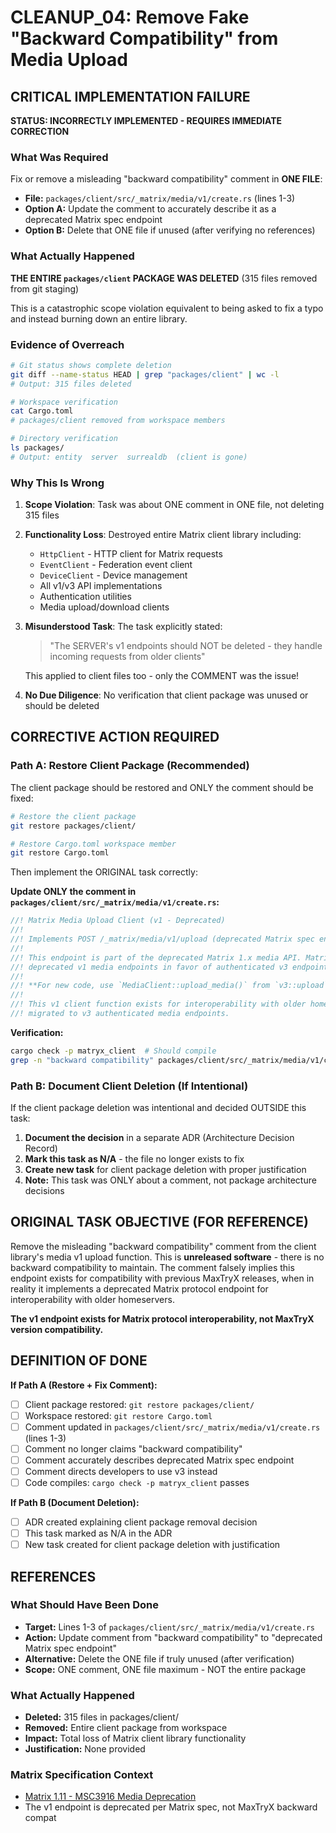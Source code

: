 # CLEANUP_04: Remove Fake "Backward Compatibility" from Media Upload

## CRITICAL IMPLEMENTATION FAILURE

**STATUS: INCORRECTLY IMPLEMENTED - REQUIRES IMMEDIATE CORRECTION**

### What Was Required
Fix or remove a misleading "backward compatibility" comment in **ONE FILE**:
- **File:** `packages/client/src/_matrix/media/v1/create.rs` (lines 1-3)
- **Option A:** Update the comment to accurately describe it as a deprecated Matrix spec endpoint
- **Option B:** Delete that ONE file if unused (after verifying no references)

### What Actually Happened
**THE ENTIRE `packages/client` PACKAGE WAS DELETED** (315 files removed from git staging)

This is a catastrophic scope violation equivalent to being asked to fix a typo and instead burning down an entire library.

### Evidence of Overreach

```bash
# Git status shows complete deletion
git diff --name-status HEAD | grep "packages/client" | wc -l
# Output: 315 files deleted

# Workspace verification
cat Cargo.toml
# packages/client removed from workspace members

# Directory verification
ls packages/
# Output: entity  server  surrealdb  (client is gone)
```

### Why This Is Wrong

1. **Scope Violation**: Task was about ONE comment in ONE file, not deleting 315 files
2. **Functionality Loss**: Destroyed entire Matrix client library including:
   - `HttpClient` - HTTP client for Matrix requests
   - `EventClient` - Federation event client
   - `DeviceClient` - Device management
   - All v1/v3 API implementations
   - Authentication utilities
   - Media upload/download clients

3. **Misunderstood Task**: The task explicitly stated:
   > "The SERVER's v1 endpoints should NOT be deleted - they handle incoming requests from older clients"
   
   This applied to client files too - only the COMMENT was the issue!

4. **No Due Diligence**: No verification that client package was unused or should be deleted

## CORRECTIVE ACTION REQUIRED

### Path A: Restore Client Package (Recommended)

The client package should be restored and ONLY the comment should be fixed:

```bash
# Restore the client package
git restore packages/client/

# Restore Cargo.toml workspace member
git restore Cargo.toml
```

Then implement the ORIGINAL task correctly:

**Update ONLY the comment in `packages/client/src/_matrix/media/v1/create.rs`:**

```rust
//! Matrix Media Upload Client (v1 - Deprecated)
//!
//! Implements POST /_matrix/media/v1/upload (deprecated Matrix spec endpoint - use v3)
//!
//! This endpoint is part of the deprecated Matrix 1.x media API. Matrix 1.11 (MSC3916)
//! deprecated v1 media endpoints in favor of authenticated v3 endpoints.
//!
//! **For new code, use `MediaClient::upload_media()` from `v3::upload` instead.**
//!
//! This v1 client function exists for interoperability with older homeservers that haven't
//! migrated to v3 authenticated media endpoints.
```

**Verification:**
```bash
cargo check -p matryx_client  # Should compile
grep -n "backward compatibility" packages/client/src/_matrix/media/v1/create.rs  # Should return nothing
```

### Path B: Document Client Deletion (If Intentional)

If the client package deletion was intentional and decided OUTSIDE this task:

1. **Document the decision** in a separate ADR (Architecture Decision Record)
2. **Mark this task as N/A** - the file no longer exists to fix
3. **Create new task** for client package deletion with proper justification
4. **Note:** This task was ONLY about a comment, not package architecture decisions

## ORIGINAL TASK OBJECTIVE (FOR REFERENCE)

Remove the misleading "backward compatibility" comment from the client library's media v1 upload function. This is **unreleased software** - there is no backward compatibility to maintain. The comment falsely implies this endpoint exists for compatibility with previous MaxTryX releases, when in reality it implements a deprecated Matrix protocol endpoint for interoperability with older homeservers.

**The v1 endpoint exists for Matrix protocol interoperability, not MaxTryX version compatibility.**

## DEFINITION OF DONE

**If Path A (Restore + Fix Comment):**
- [ ] Client package restored: `git restore packages/client/`
- [ ] Workspace restored: `git restore Cargo.toml`
- [ ] Comment updated in `packages/client/src/_matrix/media/v1/create.rs` (lines 1-3)
- [ ] Comment no longer claims "backward compatibility"
- [ ] Comment accurately describes deprecated Matrix spec endpoint
- [ ] Comment directs developers to use v3 instead
- [ ] Code compiles: `cargo check -p matryx_client` passes

**If Path B (Document Deletion):**
- [ ] ADR created explaining client package removal decision
- [ ] This task marked as N/A in the ADR
- [ ] New task created for client package deletion with justification

## REFERENCES

### What Should Have Been Done
- **Target:** Lines 1-3 of `packages/client/src/_matrix/media/v1/create.rs`
- **Action:** Update comment from "backward compatibility" to "deprecated Matrix spec endpoint"
- **Alternative:** Delete the ONE file if truly unused (after verification)
- **Scope:** ONE comment, ONE file maximum - NOT the entire package

### What Actually Happened
- **Deleted:** 315 files in packages/client/
- **Removed:** Entire client package from workspace
- **Impact:** Total loss of Matrix client library functionality
- **Justification:** None provided

### Matrix Specification Context
- [Matrix 1.11 - MSC3916 Media Deprecation](https://spec.matrix.org/v1.11/changelog/#msc3916)
- The v1 endpoint is deprecated per Matrix spec, not MaxTryX backward compat
